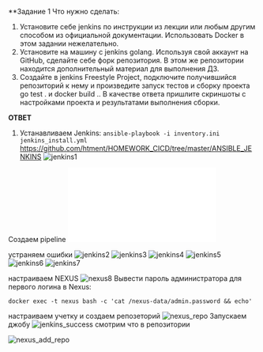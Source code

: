 **Задание 1
Что нужно сделать:

1. Установите себе jenkins по инструкции из лекции или любым другим способом из официальной документации. Использовать Docker в этом задании нежелательно.
2. Установите на машину с jenkins golang.
Используя свой аккаунт на GitHub, сделайте себе форк репозитория. В этом же репозитории находится дополнительный материал для выполнения ДЗ.
3. Создайте в jenkins Freestyle Project, подключите получившийся репозиторий к нему и произведите запуск тестов и сборку проекта go test . и docker build ..
В качестве ответа пришлите скриншоты с настройками проекта и результатами выполнения сборки.


**ОТВЕТ**
1. Устанавливаем Jenkins: 
```ansible-playbook -i inventory.ini jenkins_install.yml```
https://github.com/htment/HOMEWORK_CICD/tree/master/ANSIBLE_JENKINS
![jenkins1](./img/jenkins.png)

Создаем pipeline
![pipline1](./img/my_piplineConfig.pdf)

устраняем ошибки
![jenkins2](./img/error1.png)
![jenkins3](./img/error2.png)
![jenkins4](./img/error3.png)
![jenkins5](./img/error4.png)
![jenkins6](./img/error5.png)
![jenkins7](./img/error6.png)

настраиваем NEXUS 
![nexus8](./img/nexus_start.png)
Вывести пароль администратора для первого логина в Nexus:
```
docker exec -t nexus bash -c 'cat /nexus-data/admin.password && echo'
```
настраиваем учетку и создаем репозеторий
![nexus_repo](./img/nexus_repo.png)
Запускаем джобу
![jenkins_success](./img/jenkins_success.png)
смотрим что в репозитории

![nexus_add_repo](./img/nexus_add_repo.png)